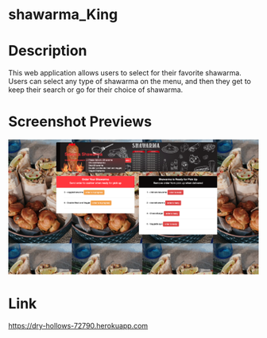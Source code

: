 # shawarma_King


# Description
This web application allows users to select for their favorite shawarma. Users can select any type of shawarma on the menu, and then they get to keep their search or go for their choice of shawarma.

# Screenshot Previews
![](Assets/Shawarmareadme.png)



# Link
https://dry-hollows-72790.herokuapp.com
